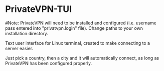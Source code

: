 # PrivateVPN-TUI

#Note: PrivateVPN will need to be installed and configured (i.e. username pass entered into "privatvpn.login" file). Change paths to your own installation directory.

Text user interface for Linux terminal, created to make connecting to a server easier.

Just pick a country, then a city and it will automatically connect, as long as PrivateVPN has been configured properly.
